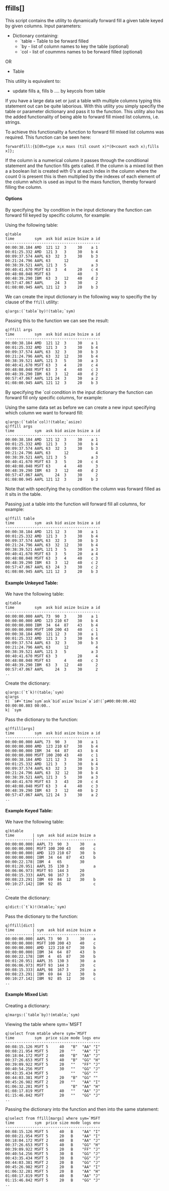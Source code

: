 ## ffills[]

This script contains the utility to dynamically forward fill a given table keyed by given columns.
Input parameters:
* Dictionary containing:
	* `table - Table to be forward filled
	* `by - list of column names to key the table (optional)
	* `col - list of coummns names to be forward filled (optional)

OR 

* Table
	
This utility is equivalent to:
* update fills a, fills b .... by keycols from table


If you have a large data set or just a table with multiple columns typing this statement out can be quite laborious.
With this utility you simply specifiy the table or parameter dictionary and pass it to the function.
This utility also has the added functionality of being able to forward fill mixed list columns, i.e. strings.
 
To achieve this functionality a function to forward fill mixed list columns was required. This function can be seen here:

```
forwardfill:{$[0h=type x;x maxs (til count x)*(0<count each x);fills x]};
```

If the column is a numerical column it passes through the conditional statement and the function fills gets called. 
If the column is a mixed list then a a boolean list is created with 0's at each index in the column where the count 0 is present this is then multiplied by the indexes of each element of the column which is used as 
input to the maxs function, thereby forward filling the column. 

#### Options

By specifying the `by condition in the input dictionary the function can forward fill keyed by specific column, for example:

Using the following table:
```
q)table
time         sym  ask bid asize bsize a id
------------------------------------------
00:00:38.184 AMD  121 12  3     30    a 1
00:01:25.332 AMD  121 3   3     30    b 4
00:09:37.574 AAPL 63  32  3     30    b 3
00:21:24.796 AAPL 63      12            4
00:38:39.521 AAPL 121 3   5           a 3
00:40:41.670 MSFT 63  3   4     20    c 4
00:48:08.048 MSFT 63            40      3
00:48:39.290 IBM  63  3   12    40    d 2
00:57:47.067 AAPL     24  3     30      2
01:08:00.945 AAPL 121 12  3     20    b 3

```

We can create the input dictionary in the following way to specifiy the by clause of the `ffill` utility:

```
q)args:(`table`by)!(table;`sym)

```
Passing this to the function we can see the result:

```
q)ffill args
time         sym  ask bid asize bsize a id
------------------------------------------
00:00:38.184 AMD  121 12  3     30    a 1
00:01:25.332 AMD  121 3   3     30    b 4
00:09:37.574 AAPL 63  32  3     30    b 3
00:21:24.796 AAPL 63  32  12    30    b 4
00:38:39.521 AAPL 121 3   5     30    a 3
00:40:41.670 MSFT 63  3   4     20    c 4
00:48:08.048 MSFT 63  3   4     40    c 3
00:48:39.290 IBM  63  3   12    40    d 2
00:57:47.067 AAPL 121 24  3     30    a 2
01:08:00.945 AAPL 121 12  3     20    b 3

```


By specifying the `col condition in the input dictionary the function can forward fill only specific columns, for example:

Using the same data set as before we can create a new input specifying which column we want to forward fill:

```
q)args:(`table`col)!(table;`asize)
q)ffill args
time         sym  ask bid asize bsize a id
------------------------------------------
00:00:38.184 AMD  121 12  3     30    a 1
00:01:25.332 AMD  121 3   3     30    b 4
00:09:37.574 AAPL 63  32  3     30    b 3
00:21:24.796 AAPL 63      12            4
00:38:39.521 AAPL 121 3   5           a 3
00:40:41.670 MSFT 63  3   5     20    c 4
00:48:08.048 MSFT 63      4     40      3
00:48:39.290 IBM  63  3   12    40    d 2
00:57:47.067 AAPL     24  3     30      2
01:08:00.945 AAPL 121 12  3     20    b 3

```
Note that with specifying the `by` condition the column was forward filled as it sits in the table.

Passing just a table into the function will forward fill all columns, for example:

```
q)ffill table
time         sym  ask bid asize bsize a id
------------------------------------------
00:00:38.184 AMD  121 12  3     30    a 1
00:01:25.332 AMD  121 3   3     30    b 4
00:09:37.574 AAPL 63  32  3     30    b 3
00:21:24.796 AAPL 63  32  12    30    b 4
00:38:39.521 AAPL 121 3   5     30    a 3
00:40:41.670 MSFT 63  3   5     20    a 4
00:48:08.048 MSFT 63  3   4     40    c 3
00:48:39.290 IBM  63  3   12    40    c 2
00:57:47.067 AAPL 63  24  3     30    c 2
01:08:00.945 AAPL 121 12  3     20    b 3

```


#### Example Unkeyed Table:
We have the following table:
```
q)table
time         sym  ask bid asize bsize a id
------------------------------------------
00:00:00.000 AAPL 73  90  3     30    a 1
00:00:00.000 AMD  123 210 67    30    b 4
00:00:00.000 IBM  34  64  87    43    b 4
00:00:00.000 MSFT 100 200 43    40    c 1
00:00:38.184 AMD  121 12  3     30    a 1
00:01:25.332 AMD  121 3   3     30    b 4
00:09:37.574 AAPL 63  32  3     30    b 3
00:21:24.796 AAPL 63      12            4
00:38:39.521 AAPL 121 3   5           a 3
00:40:41.670 MSFT 63  3         20      4
00:48:08.048 MSFT 63      4     40    c 3
00:48:39.290 IBM  63  3   12    40      2
00:57:47.067 AAPL     24  3     30      2
..
```
Create the dictionary:
```
q)args:(`t`k)!(table;`sym)
q)args
t| `s#+`time`sym`ask`bid`asize`bsize`a`id!(`p#00:00:00.482 00:00:00.803 00:00..
k| `sym

```
Pass the dictionary to the function:
```
q)ffill[args]
time         sym  ask bid asize bsize a id
------------------------------------------
00:00:00.000 AAPL 73  90  3     30    a 1
00:00:00.000 AMD  123 210 67    30    b 4
00:00:00.000 IBM  34  64  87    43    b 4
00:00:00.000 MSFT 100 200 43    40    c 1
00:00:38.184 AMD  121 12  3     30    a 1
00:01:25.332 AMD  121 3   3     30    b 4
00:09:37.574 AAPL 63  32  3     30    b 3
00:21:24.796 AAPL 63  32  12    30    b 4
00:38:39.521 AAPL 121 3   5     30    a 3
00:40:41.670 MSFT 63  3   43    20    c 4
00:48:08.048 MSFT 63  3   4     40    c 3
00:48:39.290 IBM  63  3   12    40    b 2
00:57:47.067 AAPL 121 24  3     30    a 2
..
```

#### Example Keyed Table:
We have the following table:
```
q)ktable
time        | sym  ask bid asize bsize a
------------| --------------------------
00:00:00.000| AAPL 73  90  3     30    a
00:00:00.000| MSFT 100 200 43    40    c
00:00:00.000| AMD  123 210 67    30    b
00:00:00.000| IBM  34  64  87    43    b
00:00:22.178| IBM  4   65        30
00:01:20.951| AAPL 35  130 3           a
00:06:06.973| MSFT 93  144 3     20
00:08:15.333| AAPL 98  167 3     20
00:08:23.291| IBM  69  84  12    30    b
00:10:27.142| IBM  92  85              c
..
```
Create the dictionary:
```
q)dict:(`t`k)!(ktable;`sym)
```
Pass the dictionary to the function:
```
q)ffill[dict]
time        | sym  ask bid asize bsize a
------------| --------------------------
00:00:00.000| AAPL 73  90  3     30    a
00:00:00.000| MSFT 100 200 43    40    c
00:00:00.000| AMD  123 210 67    30    b
00:00:00.000| IBM  34  64  87    43    b
00:00:22.178| IBM  4   65  87    30    b
00:01:20.951| AAPL 35  130 3     30    a
00:06:06.973| MSFT 93  144 3     20    c
00:08:15.333| AAPL 98  167 3     20    a
00:08:23.291| IBM  69  84  12    30    b
00:10:27.142| IBM  92  85  12    30    c
..
```

#### Example Mixed List:
Creating a dictionary:
```
q)margs:(`table`by)!(mtable;`sym)
```
Viewing the table where sym=`MSFT
```
q)select from mtable where sym=`MSFT
time         sym  price size mode logs env
------------------------------------------
00:08:15.126 MSFT 5     40   "B"  "AA" "I"
00:08:21.954 MSFT 5     20   ""   "AA" "I"
00:18:04.172 MSFT 2     40   "B"  "AA" "J"
00:37:26.653 MSFT 5     40   "B"  "GG" "H"
00:39:09.922 MSFT 5     20   ""   "FF" "J"
00:40:54.256 MSFT       30   ""   "GG" "J"
00:43:35.434 MSFT 5          ""   "GG" ""
00:44:03.381 MSFT 2     20   "B"  "GG" ""
00:45:26.982 MSFT 2     20   ""   "AA" "I"
01:06:32.281 MSFT 5          "B"  "AA" "H"
01:08:17.819 MSFT       40   ""   "AA" "J"
01:15:46.842 MSFT       20   ""   "GG" "J"
..
```
Passing the dictionary into the function and then into the same statement:
```
q)select from ffill[margs] where sym=`MSFT
time         sym  price size mode logs env
------------------------------------------
00:08:15.126 MSFT 5     40   B    "AA" "I"
00:08:21.954 MSFT 5     20   B    "AA" "I"
00:18:04.172 MSFT 2     40   B    "AA" "J"
00:37:26.653 MSFT 5     40   B    "GG" "H"
00:39:09.922 MSFT 5     20   B    "FF" "J"
00:40:54.256 MSFT 5     30   B    "GG" "J"
00:43:35.434 MSFT 5     30   B    "GG" "J"
00:44:03.381 MSFT 2     20   B    "GG" "J"
00:45:26.982 MSFT 2     20   B    "AA" "I"
01:06:32.281 MSFT 5     20   B    "AA" "H"
01:08:17.819 MSFT 5     40   B    "AA" "J"
01:15:46.842 MSFT 5     20   B    "GG" "J"
..
```


